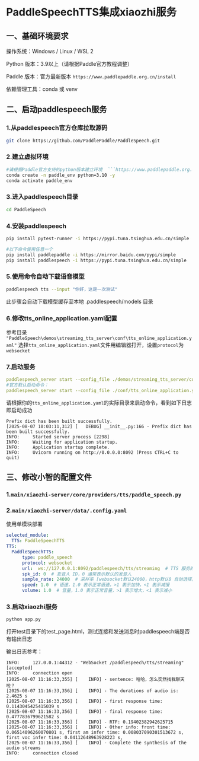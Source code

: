# PaddleSpeechTTS集成xiaozhi服务

## 一、基础环境要求
操作系统：Windows / Linux / WSL 2

Python 版本：3.9以上（请根据Paddle官方教程调整）

Paddle 版本：官方最新版本   ```https://www.paddlepaddle.org.cn/install```

依赖管理工具：conda 或 venv

## 二、启动paddlespeech服务
### 1.从paddlespeech官方仓库拉取源码
```bash 
git clone https://github.com/PaddlePaddle/PaddleSpeech.git
```
### 2.建立虚拟环境
```bash
#请根据Paddle官方支持的python版本建立环境  ```https://www.paddlepaddle.org.cn/install```
conda create -n paddle_env python=3.10 -y
conda activate paddle_env
```
### 3.进入paddlespeech目录
```bash
cd PaddleSpeech
```
### 4.安装paddlespeech
```bash
pip install pytest-runner -i https://pypi.tuna.tsinghua.edu.cn/simple

#以下命令使用任意一个
pip install paddlepaddle -i https://mirror.baidu.com/pypi/simple
pip install paddlespeech -i https://pypi.tuna.tsinghua.edu.cn/simple
```
### 5.使用命令自动下载语音模型
```bash
paddlespeech tts --input "你好，这是一次测试"
```
此步骤会自动下载模型缓存至本地 .paddlespeech/models 目录

### 6.修改tts_online_application.yaml配置
参考目录 ```"PaddleSpeech\demos\streaming_tts_server\conf\tts_online_application.yaml"```
选择```tts_online_application.yaml```文件用编辑器打开，设置```protocol```为```websocket```

### 7.启动服务
```yaml
paddlespeech_server start --config_file ./demos/streaming_tts_server/conf/tts_online_application.yaml
#官方默认启动命令：
paddlespeech_server start --config_file ./conf/tts_online_application.yaml
```
请根据你的```tts_online_application.yaml```的实际目录来启动命令，看到如下日志即启动成功
```
Prefix dict has been built successfully.
[2025-08-07 10:03:11,312] [   DEBUG] __init__.py:166 - Prefix dict has been built successfully.
INFO:     Started server process [2298]
INFO:     Waiting for application startup.
INFO:     Application startup complete.
INFO:     Uvicorn running on http://0.0.0.0:8092 (Press CTRL+C to quit)
```

## 三、修改小智的配置文件
### 1.```main/xiaozhi-server/core/providers/tts/paddle_speech.py```

### 2.```main/xiaozhi-server/data/.config.yaml```
使用单模块部署
```yaml
selected_module:
  TTS: PaddleSpeechTTS
TTS:
  PaddleSpeechTTS:
      type: paddle_speech
      protocol: websocket 
      url:  ws://127.0.0.1:8092/paddlespeech/tts/streaming  # TTS 服务的 URL 地址，指向本地服务器 [websocket默认ws://127.0.0.1:8092/paddlespeech/tts/streaming]
      spk_id: 0  # 发音人 ID，0 通常表示默认的发音人
      sample_rate: 24000  # 采样率 [websocket默认24000，http默认0 自动选择]
      speed: 1.0  # 语速，1.0 表示正常语速，>1 表示加快，<1 表示减慢
      volume: 1.0  # 音量，1.0 表示正常音量，>1 表示增大，<1 表示减小
```
### 3.启动xiaozhi服务
```py
python app.py
```
打开test目录下的test_page.html，测试连接和发送消息时paddlespeech端是否有输出日志

输出日志参考：
```
INFO:     127.0.0.1:44312 - "WebSocket /paddlespeech/tts/streaming" [accepted]
INFO:     connection open
[2025-08-07 11:16:33,355] [    INFO] - sentence: 哈哈，怎么突然找我聊天啦？
[2025-08-07 11:16:33,356] [    INFO] - The durations of audio is: 2.4625 s
[2025-08-07 11:16:33,356] [    INFO] - first response time: 0.1143045425415039 s
[2025-08-07 11:16:33,356] [    INFO] - final response time: 0.4777836799621582 s
[2025-08-07 11:16:33,356] [    INFO] - RTF: 0.19402382942625715
[2025-08-07 11:16:33,356] [    INFO] - Other info: front time: 0.06514096260070801 s, first am infer time: 0.008037090301513672 s, first voc infer time: 0.04112648963928223 s,
[2025-08-07 11:16:33,356] [    INFO] - Complete the synthesis of the audio streams
INFO:     connection closed

```
